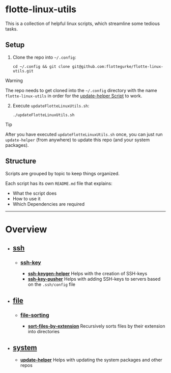 # flotte-linux-utils
This is a collection of helpful linux scripts, which streamline some tedious tasks.

## Setup
1. Clone the repo into `~/.config`:
    ```shell
    cd ~/.config && git clone git@github.com:flottegurke/flotte-linux-utils.git
    ```
> [!WARNING]
> The repo needs to get cloned into the `~/.config` directory with the name `flotte-linux-utils` in order for the [update-helper Script](./system/update-helper/update-helper.sh) to work.
2. Execute `updateFlotteLinuxUtils.sh`:
    ```shell
    ./updateFlotteLinuxUtils.sh
    ```
> [!TIP]
> After you have executed `updateFlotteLinuxUtils.sh` once, you can just run `update-helper` (from anywhere) to update this repo (and your system packages). 

## Structure
Scripts are grouped by topic to keep things organized.

Each script has its own `README.md` file that explains:
- What the script does
- How to use it
- Which Dependencies are required

---
# Overview
- ## [ssh](ssh)
    - ### [ssh-key](ssh/ssh-key)
        - **[ssh-keygen-helper](ssh/ssh-key/ssh-keygen-helper)**
          Helps with the creation of SSH-keys
        - **[ssh-key-pusher](ssh/ssh-key/ssh-keypush-helper)**
          Helps with adding SSH-keys to servers based on the `.ssh/config` file
- ## [file](file)
    - ### [file-sorting](file/file-sorting)
        - **[sort-files-by-extension](file/file-sorting/sort-files-by-extension)**
          Recursively sorts files by their extension into directories
- ## [system](system)
    - **[update-helper](system/update-helper)**
        Helps with updating the system packages and other repos
